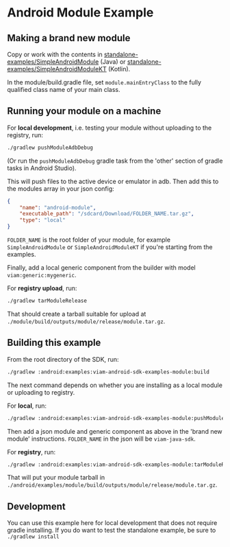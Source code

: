# Android Module Example

## Making a brand new module

Copy or work with the contents in [standalone-examples/SimpleAndroidModule](../../../standalone-examples/SimpleAndroidModule)
(Java) or [standalone-examples/SimpleAndroidModuleKT](../../../standalone-examples/SimpleAndroidModuleKT) (Kotlin).

In the module/build.gradle file, set `module.mainEntryClass` to the fully qualified class name of your main class.

## Running your module on a machine

For **local development**, i.e. testing your module without uploading to the registry, run:

```sh
./gradlew pushModuleAdbDebug
```

(Or run the `pushModuleAdbDebug` gradle task from the 'other' section of gradle tasks in Android Studio).

This will push files to the active device or emulator in adb. Then add this to the modules array in your json config:

```json
{
    "name": "android-module",
    "executable_path": "/sdcard/Download/FOLDER_NAME.tar.gz",
    "type": "local"
}
```

`FOLDER_NAME` is the root folder of your module, for example `SimpleAndroidModule` or `SimpleAndroidModuleKT` if you're starting from the examples.

Finally, add a local generic component from the builder with model `viam:generic:mygeneric`.

For **registry upload**, run:

```sh
./gradlew tarModuleRelease
```

That should create a tarball suitable for upload at `./module/build/outputs/module/release/module.tar.gz`.

## Building this example

From the root directory of the SDK, run:
```sh
./gradlew :android:examples:viam-android-sdk-examples-module:build
```

The next command depends on whether you are installing as a local module or uploading to registry.

For **local**, run:

```sh
./gradlew :android:examples:viam-android-sdk-examples-module:pushModuleAdbDebug
```

Then add a json module and generic component as above in the 'brand new module' instructions. `FOLDER_NAME` in the json will be `viam-java-sdk`.

For **registry**, run:

```sh
./gradlew :android:examples:viam-android-sdk-examples-module:tarModuleRelease
```

That will put your module tarball in `./android/examples/module/build/outputs/module/release/module.tar.gz`.

## Development

You can use this example here for local development that does not require gradle installing. If you
do want to test the standalone example, be sure to `./gradlew install`

